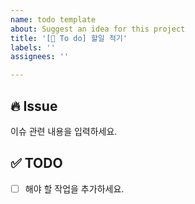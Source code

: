```yaml
---
name: todo template
about: Suggest an idea for this project
title: '[🎯 To do] 할일 적기'
labels: ''
assignees: ''

---
```


## 🔥 Issue
이슈 관련 내용을 입력하세요.

## ✅ TODO
- [ ]  해야 할 작업을 추가하세요.

